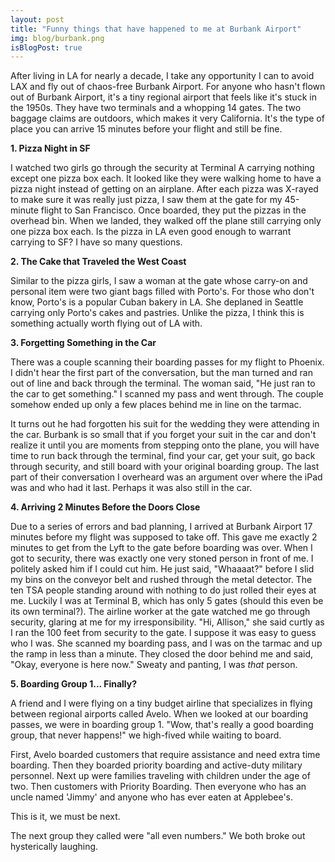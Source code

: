 ```yaml
---
layout: post
title: "Funny things that have happened to me at Burbank Airport"
img: blog/burbank.png
isBlogPost: true
---
```


After living in LA for nearly a decade, I take any opportunity I can to avoid LAX and fly out of chaos-free Burbank Airport. For anyone who hasn't flown out of Burbank Airport, it's a tiny regional airport that feels like it's stuck in the 1950s. They have two terminals and a whopping 14 gates. The two baggage claims are outdoors, which makes it very California. It's the type of place you can arrive 15 minutes before your flight and still be fine. 

**1. Pizza Night in SF**

I watched two girls go through the security at Terminal A carrying nothing except one pizza box each. It looked like they were walking home to have a pizza night instead of getting on an airplane. After each pizza was X-rayed to make sure it was really just pizza, I saw them at the gate for my 45-minute flight to San Francisco. Once boarded, they put the pizzas in the overhead bin. When we landed, they walked off the plane still carrying only one pizza box each. Is the pizza in LA even good enough to warrant carrying to SF? I have so many questions.

**2. The Cake that Traveled the West Coast**

Similar to the pizza girls, I saw a woman at the gate whose carry-on and personal item were two giant bags filled with Porto's. For those who don't know, Porto's is a popular Cuban bakery in LA. She deplaned in Seattle carrying only Porto's cakes and pastries. Unlike the pizza, I think this is something actually worth flying out of LA with.

**3. Forgetting Something in the Car**

There was a couple scanning their boarding passes for my flight to Phoenix. I didn't hear the first part of the conversation, but the man turned and ran out of line and back through the terminal. The woman said, "He just ran to the car to get something." I scanned my pass and went through. The couple somehow ended up only a few places behind me in line on the tarmac. 

It turns out he had forgotten his suit for the wedding they were attending in the car. Burbank is so small that if you forget your suit in the car and don't realize it until you are moments from stepping onto the plane, you will have time to run back through the terminal, find your car, get your suit, go back through security, and still board with your original boarding group. The last part of their conversation I overheard was an argument over where the iPad was and who had it last. Perhaps it was also still in the car.

**4. Arriving 2 Minutes Before the Doors Close**

Due to a series of errors and bad planning, I arrived at Burbank Airport 17 minutes before my flight was supposed to take off. This gave me exactly 2 minutes to get from the Lyft to the gate before boarding was over. When I got to security, there was exactly one very stoned person in front of me. I politely asked him if I could cut him. He just said, "Whaaaat?" before I slid my bins on the conveyor belt and rushed through the metal detector. The ten TSA people standing around with nothing to do just rolled their eyes at me. Luckily I was at Terminal B, which has only 5 gates (should this even be its own terminal?). The airline worker at the gate watched me go through security, glaring at me for my irresponsibility. "Hi, Allison," she said curtly as I ran the 100 feet from security to the gate. I suppose it was easy to guess who I was. She scanned my boarding pass, and I was on the tarmac and up the ramp in less than a minute. They closed the door behind me and said, "Okay, everyone is here now." Sweaty and panting, I was *that* person.

**5. Boarding Group 1... Finally?**

A friend and I were flying on a tiny budget airline that specializes in flying between regional airports called Avelo. When we looked at our boarding passes, we were in boarding group 1. "Wow, that's really a good boarding group, that never happens!" we high-fived while waiting to board.

First, Avelo boarded customers that require assistance and need extra time boarding. Then they boarded priority boarding and active-duty military personnel. Next up were families traveling with children under the age of two. Then customers with Priority Boarding. Then everyone who has an uncle named 'Jimmy' and anyone who has ever eaten at Applebee's.

This is it, we must be next.

The next group they called were "all even numbers." We both broke out hysterically laughing.